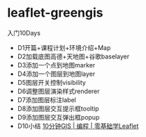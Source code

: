 # leaflet-greengis

入门10Days
- D1开篇+课程计划+环境介绍+Map
- D2加载底图高德+天地图+谷歌baselayer
- D3添加一个点到地图marker
- D4添加一个图层到地图layer
- D5图层开关控制visibility
- D6调整图层演染样式renderer
- D7添加图层标注label
- D8添加图层交互提示框tooltip
- D9添加图层交互弹出框popup
- D10小结
[10分钟GIS | 编程 | 零基础学Leaflet](https://www.bilibili.com/video/BV1k5411u7xJ)
